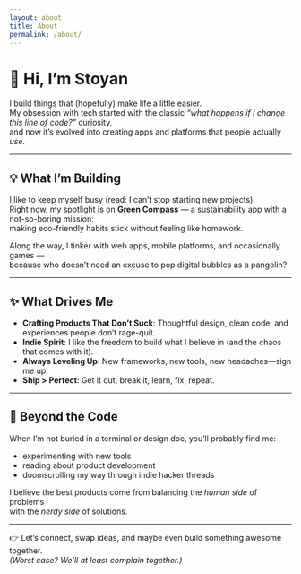 ```yaml
---
layout: about
title: About
permalink: /about/
---
```


# 👋 Hi, I’m Stoyan  

I build things that (hopefully) make life a little easier.  
My obsession with tech started with the classic *“what happens if I change this line of code?”* curiosity,  
and now it’s evolved into creating apps and platforms that people actually *use*.  

---

## 💡 What I’m Building  
I like to keep myself busy (read: I can’t stop starting new projects).  
Right now, my spotlight is on **Green Compass** — a sustainability app with a not-so-boring mission:  
making eco-friendly habits stick without feeling like homework.  

Along the way, I tinker with web apps, mobile platforms, and occasionally games —  
because who doesn’t need an excuse to pop digital bubbles as a pangolin?  

---

## ✨ What Drives Me  
- **Crafting Products That Don’t Suck**: Thoughtful design, clean code, and experiences people don’t rage-quit.  
- **Indie Spirit**: I like the freedom to build what I believe in (and the chaos that comes with it).  
- **Always Leveling Up**: New frameworks, new tools, new headaches—sign me up.  
- **Ship > Perfect**: Get it out, break it, learn, fix, repeat.  

---

## 🚀 Beyond the Code  
When I’m not buried in a terminal or design doc, you’ll probably find me:  
- experimenting with new tools  
- reading about product development  
- doomscrolling my way through indie hacker threads

I believe the best products come from balancing the *human side* of problems  
with the *nerdy side* of solutions.  

---

👉 Let’s connect, swap ideas, and maybe even build something awesome together.  
*(Worst case? We’ll at least complain together.)*  
